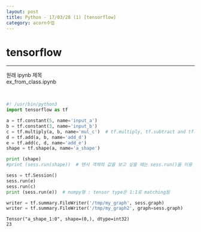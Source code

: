 ```yaml
---
layout: post
title: Python - 17/03/28 (1) [tensorflow]
category: acorn수업
---
```


# tensorflow

---

원래 ipynb 제목  
ex_from_class.ipynb  

<br>

```python
#! /usr/bin/python3
import tensorflow as tf

a = tf.constant(5, name='input_a')
b = tf.constant(3, name='input_b')
c = tf.multiply(a, b, name='mul_c')  # tf.multiply, tf.subtract and tf.negative
d = tf.add(a, b, name='add_d')
e = tf.add(c, d, name='add_e')
shape = tf.shape(a, name='a_shape')

print (shape)
#print (sess.run(shape))  # 텐서 객체의 값을 보고 싶을 때는 sess.run()을 이용

sess = tf.Session()
sess.run(e)
sess.run(c)
print (sess.run(e))  # numpy형 : tensor type은 1:1로 matching됨

writer = tf.summary.FileWriter('/tmp/my_graph', sess.graph)
writer = tf.summary.FileWriter('/tmp/my_graph2', graph=sess.graph)
```

    Tensor("a_shape_1:0", shape=(0,), dtype=int32)
    23
